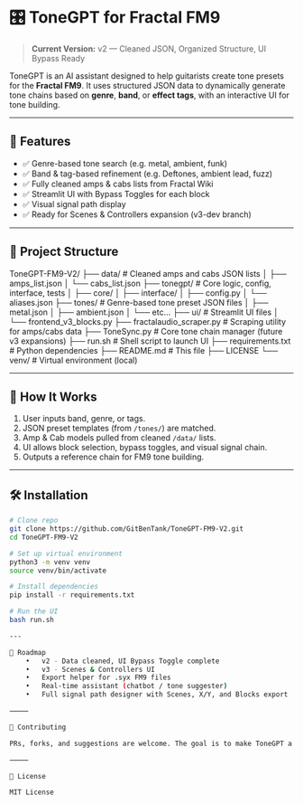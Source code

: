# 🎛️ ToneGPT for Fractal FM9

> **Current Version:** v2 — Cleaned JSON, Organized Structure, UI Bypass Ready

ToneGPT is an AI assistant designed to help guitarists create tone presets for the **Fractal FM9**. It uses structured JSON data to dynamically generate tone chains based on **genre**, **band**, or **effect tags**, with an interactive UI for tone building.

---

## 🚀 Features
- ✅ Genre-based tone search (e.g. metal, ambient, funk)
- ✅ Band & tag-based refinement (e.g. Deftones, ambient lead, fuzz)
- ✅ Fully cleaned amps & cabs lists from Fractal Wiki
- ✅ Streamlit UI with Bypass Toggles for each block
- ✅ Visual signal path display
- ✅ Ready for Scenes & Controllers expansion (v3-dev branch)

---

## 📂 Project Structure

ToneGPT-FM9-V2/
├── data/                # Cleaned amps and cabs JSON lists
│   ├── amps_list.json
│   └── cabs_list.json
├── tonegpt/             # Core logic, config, interface, tests
│   ├── core/
│   ├── interface/
│   ├── config.py
│   └── aliases.json
├── tones/               # Genre-based tone preset JSON files
│   ├── metal.json
│   ├── ambient.json
│   └── etc…
├── ui/                  # Streamlit UI files
│   └── frontend_v3_blocks.py
├── fractalaudio_scraper.py # Scraping utility for amps/cabs data
├── ToneSync.py          # Core tone chain manager (future v3 expansions)
├── run.sh               # Shell script to launch UI
├── requirements.txt     # Python dependencies
├── README.md            # This file
├── LICENSE
└── venv/                # Virtual environment (local)

---

## 🧠 How It Works
1. User inputs band, genre, or tags.
2. JSON preset templates (from `/tones/`) are matched.
3. Amp & Cab models pulled from cleaned `/data/` lists.
4. UI allows block selection, bypass toggles, and visual signal chain.
5. Outputs a reference chain for FM9 tone building.

---

## 🛠️ Installation
```bash
# Clone repo
git clone https://github.com/GitBenTank/ToneGPT-FM9-V2.git
cd ToneGPT-FM9-V2

# Set up virtual environment
python3 -m venv venv
source venv/bin/activate

# Install dependencies
pip install -r requirements.txt

# Run the UI
bash run.sh

---

🎯 Roadmap
	•	v2 - Data cleaned, UI Bypass Toggle complete
	•	v3 - Scenes & Controllers UI
	•	Export helper for .syx FM9 files
	•	Real-time assistant (chatbot / tone suggester)
	•	Full signal path designer with Scenes, X/Y, and Blocks export

⸻

🙌 Contributing

PRs, forks, and suggestions are welcome. The goal is to make ToneGPT a helpful, clean tool for FM9 users.

⸻

📄 License

MIT License
